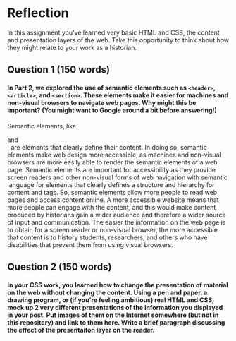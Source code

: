 # Reflection

In this assignment you've learned very basic HTML and CSS, the content and presentation layers of the web. Take this opportunity to think about how they might relate to your work as a historian. 

## Question 1 (150 words)
#### In Part 2, we explored the use of semantic elements such as `<header>`, `<article>`, and `<section>`. These elements make it easier for machines and non-visual browsers to navigate web pages. Why might this be important? (You might want to Google around a bit before answering!)

Semantic elements, like <article> and <section>, are elements that clearly define their content. In doing so, semantic elements make web design more accessible, as machines and non-visual browsers are more easily able to render the semantic elements of a web page. Semantic elements are important for accessibility as they provide screen readers and other non-visual forms of web navigation with semantic language for elements that clearly defines a structure and hierarchy for content and tags. So, semantic elements allow more people to read web pages and access content online. A more accessible website means that more people can engage with the content, and this would make content produced by historians gain a wider audience and therefore a wider source of input and communication. The easier the information on the web page is to obtain for a screen reader or non-visual browser, the more accessible that content is to history students, researchers, and others who have disabilities that prevent them from using visual browsers. 

## Question 2 (150 words)
#### In your CSS work, you learned how to change the presentation of material on the web without changing the content. Using a pen and paper, a drawing program, or (if you're feeling ambitious) real HTML and CSS, mock up 2 very different presentations of the information you displayed in your post. Put images of them on the Internet somewhere (but not in this repository) and link to them here. Write a brief paragraph discussing the effect of the presentaiton layer on the reader.
